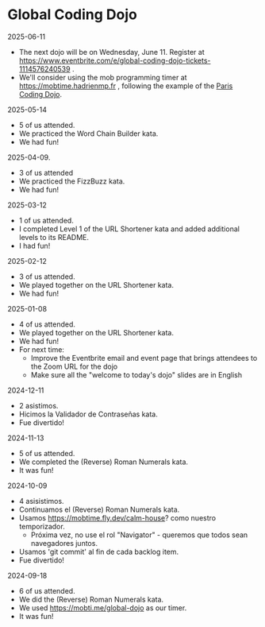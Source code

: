 # Global Coding Dojo

2025-06-11
- The next dojo will be on Wednesday, June 11. Register at https://www.eventbrite.com/e/global-coding-dojo-tickets-1114576240539 .
- We'll consider using the mob programming timer at https://mobtime.hadrienmp.fr , following the example of the [Paris Coding Dojo](https://github.com/dojo-developpement-paris/dojo-developpement-paris.github.io).

2025-05-14
- 5 of us attended.
- We practiced the Word Chain Builder kata.
- We had fun!

2025-04-09.
- 3 of us attended
- We practiced the FizzBuzz kata.
- We had fun!

2025-03-12
- 1 of us attended.
- I completed Level 1 of the URL Shortener kata and added additional levels to its README.
- I had fun!

2025-02-12
- 3 of us attended.
- We played together on the URL Shortener kata.
- We had fun!

2025-01-08
- 4 of us attended.
- We played together on the URL Shortener kata.
- We had fun!
- For next time:
  - Improve the Eventbrite email and event page that brings attendees to the Zoom URL for the dojo
  - Make sure all the "welcome to today's dojo" slides are in English

2024-12-11
- 2 asistimos.
- Hicimos la Validador de Contraseñas kata.
- Fue divertido!

2024-11-13
- 5 of us attended.
- We completed the (Reverse) Roman Numerals kata.
- It was fun!

2024-10-09
- 4 asisistimos.
- Continuamos el (Reverse) Roman Numerals kata.
- Usamos https://mobtime.fly.dev/calm-house? como nuestro temporizador.
  - Próxima vez, no use el rol "Navigator" - queremos que todos sean navegadores juntos.
- Usamos 'git commit' al fin de cada backlog item.
- Fue divertido!

2024-09-18
- 6 of us attended.
- We did the (Reverse) Roman Numerals kata.
- We used https://mobti.me/global-dojo as our timer.
- It was fun!
